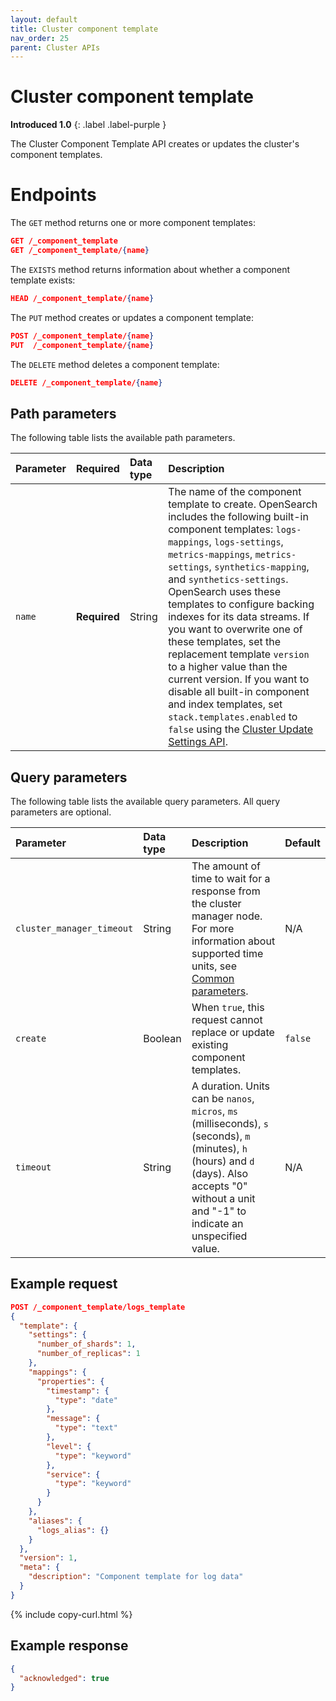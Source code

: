 ```yaml
---
layout: default
title: Cluster component template
nav_order: 25
parent: Cluster APIs
---
```


# Cluster component template
**Introduced 1.0**
{: .label .label-purple }

The Cluster Component Template API creates or updates the cluster's component templates.

# Endpoints

The `GET` method returns one or more component templates:

<!-- spec_insert_start
api: cluster.get_component_template
component: endpoints
omit_header: true
-->
```json
GET /_component_template
GET /_component_template/{name}
```
<!-- spec_insert_end -->

The `EXISTS` method returns information about whether a component template exists:

<!-- spec_insert_start
api: cluster.exists_component_template
component: endpoints
omit_header: true
-->
```json
HEAD /_component_template/{name}
```
<!-- spec_insert_end -->

The `PUT` method creates or updates a component template:

<!-- spec_insert_start
api: cluster.put_component_template
component: endpoints
omit_header: true
-->
```json
POST /_component_template/{name}
PUT  /_component_template/{name}
```
<!-- spec_insert_end -->

The `DELETE` method deletes a component template:

<!-- spec_insert_start
api: cluster.delete_component_template
component: endpoints
omit_header: true
-->
```json
DELETE /_component_template/{name}
```
<!-- spec_insert_end -->

<!-- spec_insert_start
api: cluster.put_component_template
component: path_parameters
-->
## Path parameters

The following table lists the available path parameters.

| Parameter | Required | Data type | Description |
| :--- | :--- | :--- | :--- |
| `name` | **Required** | String | The name of the component template to create. OpenSearch includes the following built-in component templates: `logs-mappings`, `logs-settings`, `metrics-mappings`, `metrics-settings`, `synthetics-mapping`, and `synthetics-settings`. OpenSearch uses these templates to configure backing indexes for its data streams. If you want to overwrite one of these templates, set the replacement template `version` to a higher value than the current version. If you want to disable all built-in component and index templates, set `stack.templates.enabled` to `false` using the [Cluster Update Settings API]({{site.url}}{{site.baseurl}}/api-reference/cluster-api/cluster-settings/). |

<!-- spec_insert_end -->

<!-- spec_insert_start
api: cluster.put_component_template
columns: Parameter, Data type, Description, Default
include_deprecated: false
component: query_parameters
-->
## Query parameters

The following table lists the available query parameters. All query parameters are optional.

| Parameter | Data type | Description | Default |
| :--- | :--- | :--- | :--- |
| `cluster_manager_timeout` | String | The amount of time to wait for a response from the cluster manager node. For more information about supported time units, see [Common parameters]({{site.url}}{{site.baseurl}}/api-reference/common-parameters/#time-units). | N/A |
| `create` | Boolean | When `true`, this request cannot replace or update existing component templates. | `false` |
| `timeout` | String | A duration. Units can be `nanos`, `micros`, `ms` (milliseconds), `s` (seconds), `m` (minutes), `h` (hours) and `d` (days). Also accepts "0" without a unit and "-1" to indicate an unspecified value. | N/A |

<!-- spec_insert_end -->

## Example request

```json
POST /_component_template/logs_template
{
  "template": {
    "settings": {
      "number_of_shards": 1,
      "number_of_replicas": 1
    },
    "mappings": {
      "properties": {
        "timestamp": {
          "type": "date"
        },
        "message": {
          "type": "text"
        },
        "level": {
          "type": "keyword"
        },
        "service": {
          "type": "keyword"
        }
      }
    },
    "aliases": {
      "logs_alias": {}
    }
  },
  "version": 1,
  "meta": {
    "description": "Component template for log data"
  }
}
```
{% include copy-curl.html %}

## Example response 

```json
{
  "acknowledged": true
}
```
